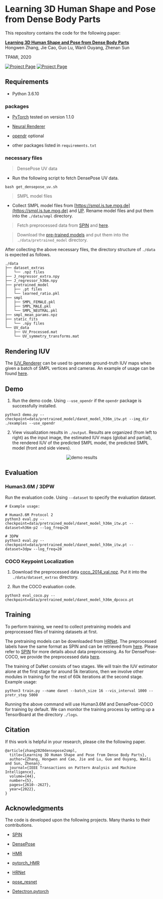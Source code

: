# Learning 3D Human Shape and Pose from Dense Body Parts

This repository contains the code for the following paper:

**[Learning 3D Human Shape and Pose from Dense Body Parts](https://hongwenzhang.github.io/DensePose2SMPL)**  
Hongwen Zhang, Jie Cao, Guo Lu, Wanli Ouyang, Zhenan Sun

TPAMI, 2020

[![Project Page](https://hongwenzhang.github.io/DensePose2SMPL/img/framework.png "Project Page")](https://hongwenzhang.github.io/DensePose2SMPL)
[![Project Page](https://hongwenzhang.github.io/DensePose2SMPL/img/demo_3dpw.png "Project Page")](https://hongwenzhang.github.io/DensePose2SMPL)


## Requirements

- Python 3.6.10

### packages

- [PyTorch](https://www.pytorch.org) tested on version 1.1.0

- [Neural Renderer](https://github.com/daniilidis-group/neural_renderer)

- [opendr](https://gitlab.eecs.umich.edu/ngv-python-modules/opendr#) optional

- other packages listed in `requirements.txt`

### necessary files

> DensePose UV data

- Run the following script to fetch DensePose UV data.

```
bash get_densepose_uv.sh
```
> SMPL model files

- Collect SMPL model files from [https://smpl.is.tue.mpg.de](https://smpl.is.tue.mpg.de) and [UP](https://github.com/classner/up/blob/master/models/3D/basicModel_neutral_lbs_10_207_0_v1.0.0.pkl). Rename model files and put them into the `./data/smpl` directory.

> Fetch preprocessed data from [SPIN](https://github.com/nkolot/SPIN#fetch-data) and [here](https://drive.google.com/drive/folders/1vP3HxsMHdB3_2lthLDq1RTsVeBnOJlpC?usp=sharing).

> Download the [pre-trained models](https://drive.google.com/drive/folders/1vP3HxsMHdB3_2lthLDq1RTsVeBnOJlpC?usp=sharing) and put them into the `./data/pretrained_model` directory.

After collecting the above necessary files, the directory structure of `./data` is expected as follows.  
```
./data
├── dataset_extras
│   └── .npz files
├── J_regressor_extra.npy
├── J_regressor_h36m.npy
├── pretrained_model
│   ├── .pt files
│   └── learned_ratio.pkl
├── smpl
│   ├── SMPL_FEMALE.pkl
│   ├── SMPL_MALE.pkl
│   └── SMPL_NEUTRAL.pkl
├── smpl_mean_params.npz
├── static_fits
│   └── .npy files
└── UV_data
    ├── UV_Processed.mat
    └── UV_symmetry_transforms.mat
```

## Rendering IUV

The [IUV_Renderer](utils/renderer.py#L202) can be used to generate ground-truth IUV maps when given a batch of SMPL vertices and cameras. An example of usage can be found [here](demo.py#L151).

## Demo

1. Run the demo code. Using `--use_opendr` if the `opendr` package is successfully installed.

```
python3 demo.py --checkpoint=data/pretrained_model/danet_model_h36m_itw.pt --img_dir ./examples --use_opendr
```

2. View visualization results in `./output`. Results are organized (from left to right) as the input image, the estimated IUV maps (global and partial), the rendered IUV of the predicted SMPL model, the predicted SMPL model (front and side views).

<p align='center'>
<img src='https://hongwenzhang.github.io/DensePose2SMPL/img/demo_result.png' title='demo results' style='max-width:600px'></img>
</p>

## Evaluation

### Human3.6M / 3DPW

Run the evaluation code. Using `--dataset` to specify the evaluation dataset.
```
# Example usage:

# Human3.6M Protocol 2
python3 eval.py --checkpoint=data/pretrained_model/danet_model_h36m_itw.pt --dataset=h36m-p2 --log_freq=20

# 3DPW
python3 eval.py --checkpoint=data/pretrained_model/danet_model_h36m_itw.pt --dataset=3dpw --log_freq=20
```

### COCO Keypoint Localization

1. Download the preprocessed data [coco_2014_val.npz](https://drive.google.com/drive/folders/1vP3HxsMHdB3_2lthLDq1RTsVeBnOJlpC?usp=sharing). Put it into the `./data/dataset_extras` directory. 

2. Run the COCO evaluation code.
```
python3 eval_coco.py --checkpoint=data/pretrained_model/danet_model_h36m_dpcoco.pt
```

## Training

To perform training, we need to collect pretraining models and preprocessed files of training datasets at first.

The pretraining models can be downloaded from [HRNet](https://github.com/HRNet/HRNet-Human-Pose-Estimation#:~:text=Download%20pretrained%20models).
The preprocessed labels have the same format as SPIN and can be retrieved from [here](https://github.com/nkolot/SPIN#fetch-data). Please refer to [SPIN](https://github.com/nkolot/SPIN) for more details about data preprocessing. As for DensePose-COCO, we provide the preprocessed data [here](https://drive.google.com/drive/folders/1vP3HxsMHdB3_2lthLDq1RTsVeBnOJlpC?usp=sharing).

The training of DaNet consists of two stages. We will train the IUV estimator alone at the first stage for around 5k iterations, then we involve other modules in training for the rest of 60k iterations at the second stage. Example usage:
```
python3 train.py --name danet --batch_size 16 --vis_interval 1000 --pretr_step 5000
```
Running the above command will use Human3.6M and DensePose-COCO for training by default. We can monitor the training process by setting up a TensorBoard at the directory `./logs`.

## Citation
If this work is helpful in your research, please cite the following paper.
```
@article{zhang2020densepose2smpl,
  title={Learning 3D Human Shape and Pose from Dense Body Parts},
  author={Zhang, Hongwen and Cao, Jie and Lu, Guo and Ouyang, Wanli and Sun, Zhenan},
  journal={IEEE Transactions on Pattern Analysis and Machine Intelligence},
  volume={44},
  number={5},
  pages={2610--2627},
  year={2022},
}
```

## Acknowledgments

The code is developed upon the following projects. Many thanks to their contributions.

- [SPIN](https://github.com/nkolot/SPIN)

- [DensePose](https://github.com/facebookresearch/DensePose)

- [HMR](https://github.com/akanazawa/hmr)

- [pytorch_HMR](https://github.com/MandyMo/pytorch_HMR)

- [HRNet](https://github.com/leoxiaobin/deep-high-resolution-net.pytorch)

- [pose_resnet](https://github.com/Microsoft/human-pose-estimation.pytorch)

- [Detectron.pytorch](https://github.com/roytseng-tw/Detectron.pytorch)
